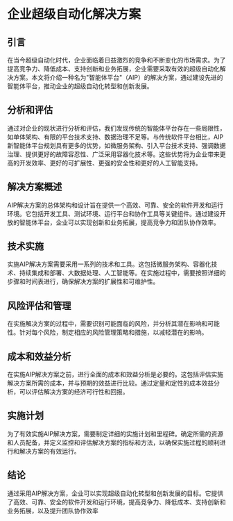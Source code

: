 # 企业超级自动化解决方案

## 引言
在当今超级自动化时代，企业面临着日益激烈的竞争和不断变化的市场需求。为了提高竞争力、降低成本、支持创新和业务拓展，企业需要采取有效的超级自动化解决方案。本文将介绍一种名为"智能体平台"（AIP）的解决方案，通过建设先进的智能体平台，推动企业的超级自动化转型和创新发展。

## 分析和评估
通过对企业的现状进行分析和评估，我们发现传统的智能体平台存在一些局限性，如单体架构、有限的平台技术支持、数据治理不足等。与传统软件平台相比，AIP新智能体平台规划具有更多的优势，如微服务架构、引入平台技术支持、强调数据治理、提供更好的故障容忍性、广泛采用容器化技术等。这些优势将为企业带来更高的开发效率、更好的可扩展性、更强的安全性和更好的人工智能支持。

## 解决方案概述
AIP解决方案的总体架构和设计旨在提供一个高效、可靠、安全的软件开发和运行环境。它包括开发工具、测试环境、运行平台和协作工具等关键组件。通过建设开放的智能体平台，企业可以实现创新和业务拓展，提高竞争力和团队协作效率。

## 技术实施
实施AIP解决方案需要采用一系列的技术和工具。这包括微服务架构、容器化技术、持续集成和部署、大数据处理、人工智能等。在实施过程中，需要按照详细的步骤和时间表进行，确保解决方案的扩展性和可维护性。

## 风险评估和管理
在实施解决方案的过程中，需要识别可能面临的风险，并分析其潜在影响和可能性。针对每个风险，制定相应的风险管理策略和措施，以减轻潜在的影响。

## 成本和效益分析
在实施AIP解决方案之前，进行全面的成本和效益分析是必要的。这包括评估实施解决方案所需的成本，并与预期的效益进行比较。通过定量和定性的成本效益分析，可以评估解决方案的经济可行性和回报。

## 实施计划
为了有效实施AIP解决方案，需要制定详细的实施计划和里程碑。确定所需的资源和人员配备，并定义监控和评估解决方案的指标和方法，以确保实施过程的顺利进行和解决方案的有效运行。

## 结论
通过采用AIP解决方案，企业可以实现超级自动化转型和创新发展的目标。它提供了高效、可靠、安全的软件开发和运行环境，提高竞争力、降低成本、支持创新和业务拓展，以及提升团队协作效率